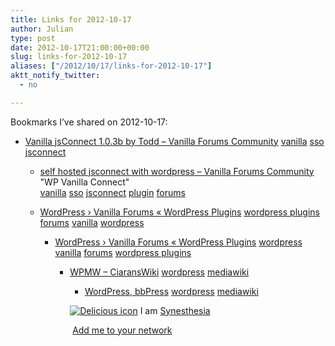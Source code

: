 ```yaml
---
title: Links for 2012-10-17
author: Julian
type: post
date: 2012-10-17T21:00:00+00:00
slug: links-for-2012-10-17 
aliases: ["/2012/10/17/links-for-2012-10-17"]
aktt_notify_twitter:
  - no

---
```

Bookmarks I&#8217;ve shared on 2012-10-17:

  * [Vanilla jsConnect 1.0.3b by Todd &#8211; Vanilla Forums Community][1] 
    [vanilla][2] [sso][3] [jsconnect][4] </li> 
    
      * [self hosted jsconnect with wordpress &#8211; Vanilla Forums Community][5]  
        "WP Vanilla Connect"  
        [vanilla][2] [sso][3] [jsconnect][4] [plugin][6] [forums][7] 
      * [WordPress &rsaquo; Vanilla Forums &laquo; WordPress Plugins][8] 
        [wordpress plugins][9] [forums][7] [vanilla][2] [wordpress][10] </li> 
        
          * [WordPress &rsaquo; Vanilla Forums &laquo; WordPress Plugins][11] 
            [wordpress][10] [vanilla][2] [forums][7] [wordpress plugins][9] </li> 
            
              * [WPMW &#8211; CiaransWiki][12] 
                [wordpress][10] [mediawiki][13] </li> 
                
                  * [WordPress, bbPress][14] 
                    [wordpress][10] [mediawiki][13] </li> </ul> 
                    
                    <p class="deliciouslink">
                      <a href="https://del.icio.us/synesthesia" title="See all my bookmarks on del.icio.us"><img src="https://www.synesthesia.co.uk/images/deliciousicon.jpg" alt="Delicious icon" /></a>&nbsp;I am <a href="https://del.icio.us/synesthesia" title="See all my bookmarks on del.icio.us">Synesthesia</a>
                    </p>
                    
                    <p class="deliciouslink">
                      <a href="https://del.icio.us/network?add=synesthesia" title="Add me to your del.icio.us network"><img src="https://www.synesthesia.co.uk/images/add.gif" alt="" /></a>&nbsp;<a href="https://del.icio.us/network?add=synesthesia" title="Add me to your del.icio.us network">Add me to your network</a>
                    </p>

 [1]: https://vanillaforums.org/addon/jsconnect-plugin
 [2]: https://www.delicious.com/synesthesia/vanilla
 [3]: https://www.delicious.com/synesthesia/sso
 [4]: https://www.delicious.com/synesthesia/jsconnect
 [5]: https://vanillaforums.org/discussion/21656
 [6]: https://www.delicious.com/synesthesia/plugin
 [7]: https://www.delicious.com/synesthesia/forums
 [8]: https://wordpress.org/extend/plugins/vanilla-forums/faq/
 [9]: https://www.delicious.com/synesthesia/wordpress+plugins
 [10]: https://www.delicious.com/synesthesia/wordpress
 [11]: https://wordpress.org/extend/plugins/vanilla-forums/installation/
 [12]: https://ciarang.com/wiki/page/WPMW
 [13]: https://www.delicious.com/synesthesia/mediawiki
 [14]: https://insites.ingenesis.net/2008/08/17/wordpress-bbpress-mediawiki/